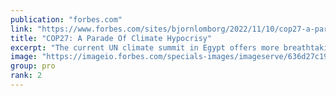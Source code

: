 ```yaml
---
publication: "forbes.com"
link: "https://www.forbes.com/sites/bjornlomborg/2022/11/10/cop27-a-parade-of-climate-hypocrisy/"
title: "COP27: A Parade Of Climate Hypocrisy"
excerpt: "The current UN climate summit in Egypt offers more breathtaking hypocrisy than usual, because the world’s rich are zealously lecturing poor countries about the dangers of fossil fuels—after devouring "
image: "https://imageio.forbes.com/specials-images/imageserve/636d27c19f35776bf97fde53/0x0.jpg?format=jpg&crop=2851,1603,x0,y104,safe&width=1200"
group: pro
rank: 2
---
```

